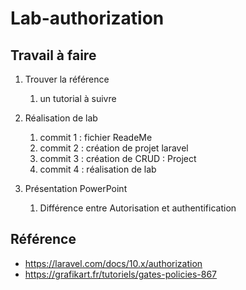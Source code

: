 # Lab-authorization

## Travail à faire 

1. Trouver la référence 
   1. un tutorial à suivre

2. Réalisation de lab
   1. commit 1 : fichier ReadeMe
   2. commit 2 : création de projet laravel
   3. commit 3 : création de CRUD : Project
   4. commit 4 : réalisation de lab

3. Présentation PowerPoint 
   1. Différence entre Autorisation et authentification



## Référence 
- https://laravel.com/docs/10.x/authorization
- https://grafikart.fr/tutoriels/gates-policies-867
